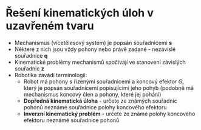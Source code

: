Řešení kinematických úloh v uzavřeném tvaru
===========================================

- Mechanismus (vícetělesový systém) je popsán souřadnicemi $`\bm{s}`$
- Některé z nich jsou vždy pohony nebo právě zadané - nezávislé souřadnice $`\bm{q}`$
- Kinematické problémy mechanismů spočívají ve stanovení závislých souřadnic $`\bm{z}`$
- Robotika zavádí terminologii:
	- Robot má pohony s řízenými souřadnicemi a koncový efektor $`G`$, který je popsán souřadnicemi popisujícími jeho pohyb (podobně má mechanismus koncový člen a pohony, které jej pohání)
	- **Dopředná kinematická úloha** - určete ze známých souřadnic pohonů neznámé souřadnice polohy koncového efektoru
	- **Inverzní kinematický problém** - určete ze známé polohy koncového efektoru neznámé souřadnice pohonů